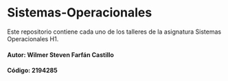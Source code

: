 # Sistemas-Operacionales
Este repositorio contiene cada uno de los talleres de la asignatura Sistemas Operacionales H1.
#### Autor: Wilmer Steven Farfán Castillo 
#### Código: 2194285
